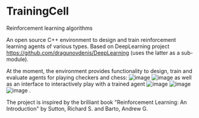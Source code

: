 # TrainingCell
Reinforcement learning algorithms

An open source C++ environment to design and train reinforcement learning agents of various types.
Based on DeepLearning project https://github.com/dragunovdenis/DeepLearning (uses the latter as a sub-module).

At the moment, the environment provides functionality to design, train and evaluate agents for playing checkers and chess: ![image](https://github.com/dragunovdenis/TrainingCell/assets/4552159/7e57e787-f9d0-4f90-a279-3298407375da) ![image](https://github.com/dragunovdenis/TrainingCell/assets/4552159/652b735e-bf9b-41a1-9562-ba64824644c1) as well as an interface to interactively play with a trained agent ![image](https://github.com/dragunovdenis/TrainingCell/assets/4552159/5becc8e3-0187-4626-bd11-512413df6436) ![image](https://github.com/dragunovdenis/TrainingCell/assets/4552159/f6cd6dc0-a342-4a46-ab1d-2b6be2822128) ![image](https://github.com/dragunovdenis/TrainingCell/assets/4552159/721e8b85-2466-4195-83aa-8d59830766b1)
.

The project is inspired by the brilliant book "Reinforcement Learning: An Introduction" by Sutton, Richard S. and Barto, Andrew G.


  
